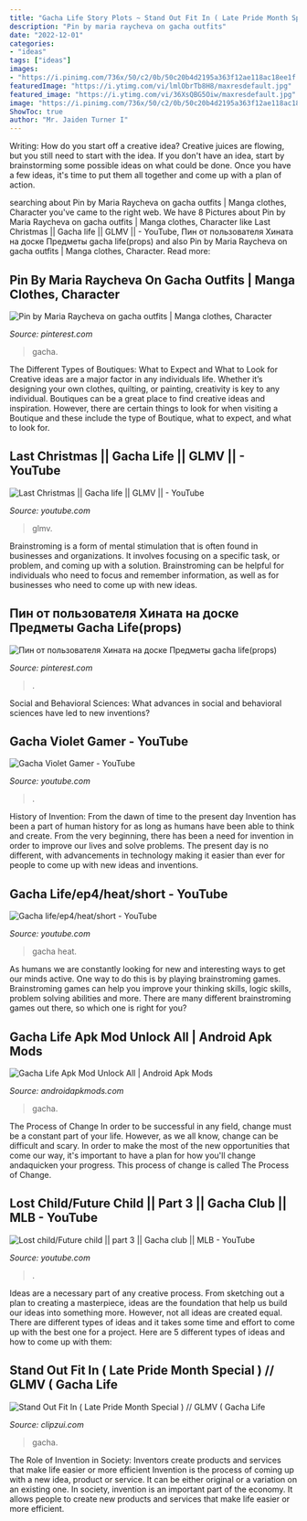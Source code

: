 ```yaml
---
title: "Gacha Life Story Plots ~ Stand Out Fit In ( Late Pride Month Special ) // Glmv ( Gacha Life"
description: "Pin by maria raycheva on gacha outfits"
date: "2022-12-01"
categories:
- "ideas"
tags: ["ideas"]
images:
- "https://i.pinimg.com/736x/50/c2/0b/50c20b4d2195a363f12ae118ac18ee1f.jpg"
featuredImage: "https://i.ytimg.com/vi/lmlObrTb8H8/maxresdefault.jpg"
featured_image: "https://i.ytimg.com/vi/36XsQBG5Oiw/maxresdefault.jpg"
image: "https://i.pinimg.com/736x/50/c2/0b/50c20b4d2195a363f12ae118ac18ee1f.jpg"
ShowToc: true
author: "Mr. Jaiden Turner I"
---
```



Writing: How do you start off a creative idea?
Creative juices are flowing, but you still need to start with the idea.  If you don't have an idea, start by brainstorming some possible ideas on what could be done. Once you have a few ideas, it's time to put them all together and come up with a plan of action.

	

		
searching about Pin by Maria Raycheva on gacha outfits | Manga clothes, Character you've came to the right web. We have 8 Pictures about Pin by Maria Raycheva on gacha outfits | Manga clothes, Character like Last Christmas || Gacha life || GLMV || - YouTube, Пин от пользователя Хината на доске Предметы gacha life(props) and also Pin by Maria Raycheva on gacha outfits | Manga clothes, Character. Read more:
		
    
## Pin By Maria Raycheva On Gacha Outfits | Manga Clothes, Character

<img loading=lazy src="https://i.pinimg.com/736x/50/c2/0b/50c20b4d2195a363f12ae118ac18ee1f.jpg" onerror="this.onerror=null;this.src='https://tse3.mm.bing.net/th?id=OIP._3BDsy2uyfhmjAodSEZevwHaHa&amp;pid=15.1';" alt="Pin by Maria Raycheva on gacha outfits | Manga clothes, Character">

_Source: pinterest.com_

>gacha. 

	

The Different Types of Boutiques: What to Expect and What to Look for
Creative ideas are a major factor in any individuals life. Whether it’s designing your own clothes, quilting, or painting, creativity is key to any individual. Boutiques can be a great place to find creative ideas and inspiration. However, there are certain things to look for when visiting a Boutique and these include the type of Boutique, what to expect, and what to look for.

    
## Last Christmas || Gacha Life || GLMV || - YouTube

<img loading=lazy src="https://i.ytimg.com/vi/36XsQBG5Oiw/maxresdefault.jpg" onerror="this.onerror=null;this.src='https://tse1.mm.bing.net/th?id=OIP.m5n0XimV7vissScYS6S5IwHaEK&amp;pid=15.1';" alt="Last Christmas || Gacha life || GLMV || - YouTube">

_Source: youtube.com_

>glmv. 

	

Brainstroming is a form of mental stimulation that is often found in businesses and organizations. It involves focusing on a specific task, or problem, and coming up with a solution. Brainstroming can be helpful for individuals who need to focus and remember information, as well as for businesses who need to come up with new ideas.

    
## Пин от пользователя Хината на доске Предметы Gacha Life(props)

<img loading=lazy src="https://i.pinimg.com/736x/88/81/fe/8881fe4c43b55285aad40c744e3ed906.jpg" onerror="this.onerror=null;this.src='https://tse1.mm.bing.net/th?id=OIP.YPT4xvUxmO8-kdbVtm_-YAHaNK&amp;pid=15.1';" alt="Пин от пользователя Хината на доске Предметы gacha life(props)">

_Source: pinterest.com_

>. 

	

Social and Behavioral Sciences: What advances in social and behavioral sciences have led to new inventions?
 

    
## Gacha Violet Gamer - YouTube

<img loading=lazy src="https://yt3.ggpht.com/a/AATXAJyBqgfox9Eiloc_84X7Ajnpd6tlwMK0hPJaRhLJkg=s900-c-k-c0xffffffff-no-rj-mo" onerror="this.onerror=null;this.src='https://tse2.mm.bing.net/th?id=OIP.14YAbfw2_vagCilu3TBp1QHaHa&amp;pid=15.1';" alt="Gacha Violet Gamer - YouTube">

_Source: youtube.com_

>. 

	

History of Invention: From the dawn of time to the present day
Invention has been a part of human history for as long as humans have been able to think and create. From the very beginning, there has been a need for invention in order to improve our lives and solve problems. The present day is no different, with advancements in technology making it easier than ever for people to come up with new ideas and inventions.

    
## Gacha Life/ep4/heat/short - YouTube

<img loading=lazy src="https://i.ytimg.com/vi/pOXLC7dMe8U/hqdefault.jpg" onerror="this.onerror=null;this.src='https://tse1.mm.bing.net/th?id=OIP.UZMXglQubxkgU8hqESjBCAHaFj&amp;pid=15.1';" alt="Gacha life/ep4/heat/short - YouTube">

_Source: youtube.com_

>gacha heat. 

	

As humans we are constantly looking for new and interesting ways to get our minds active. One way to do this is by playing brainstroming games. Brainstroming games can help you improve your thinking skills, logic skills, problem solving abilities and more. There are many different brainstroming games out there, so which one is right for you?

    
## Gacha Life Apk Mod Unlock All | Android Apk Mods

<img loading=lazy src="https://androidapkmods.com/wp-content/uploads/2019/02/Gacha-Life-2-1024x577.png" onerror="this.onerror=null;this.src='https://tse4.mm.bing.net/th?id=OIP.yJNIyln_h3w2ZZA8wllvBQHaEL&amp;pid=15.1';" alt="Gacha Life Apk Mod Unlock All | Android Apk Mods">

_Source: androidapkmods.com_

>gacha. 

	

The Process of Change
In order to be successful in any field, change must be a constant part of your life. However, as we all know, change can be difficult and scary. In order to make the most of the new opportunities that come our way, it's important to have a plan for how you'll change andaquicken your progress. This process of change is called The Process of Change.

    
## Lost Child/Future Child || Part 3 || Gacha Club || MLB - YouTube

<img loading=lazy src="https://i.ytimg.com/vi/lmlObrTb8H8/maxresdefault.jpg" onerror="this.onerror=null;this.src='https://tse3.mm.bing.net/th?id=OIP.CzZYQgXEVplHEPfSYnrxtQHaEK&amp;pid=15.1';" alt="Lost child/Future child || part 3 || Gacha club || MLB - YouTube">

_Source: youtube.com_

>. 

	

Ideas are a necessary part of any creative process. From sketching out a plan to creating a masterpiece, ideas are the foundation that help us build our ideas into something more. However, not all ideas are created equal. There are different types of ideas and it takes some time and effort to come up with the best one for a project. Here are 5 different types of ideas and how to come up with them: 

    
## Stand Out Fit In ( Late Pride Month Special ) // GLMV ( Gacha Life

<img loading=lazy src="https://i.ytimg.com/vi/btIMzrXVWaM/sddefault.jpg" onerror="this.onerror=null;this.src='https://tse1.mm.bing.net/th?id=OIP.RVn6UtqUHYItKErwXvp-qwHaFj&amp;pid=15.1';" alt="Stand Out Fit In ( Late Pride Month Special ) // GLMV ( Gacha Life">

_Source: clipzui.com_

>gacha. 

	

The Role of Invention in Society: Inventors create products and services that make life easier or more efficient
Invention is the process of coming up with a new idea, product or service. It can be either original or a variation on an existing one. In society, invention is an important part of the economy. It allows people to create new products and services that make life easier or more efficient.

